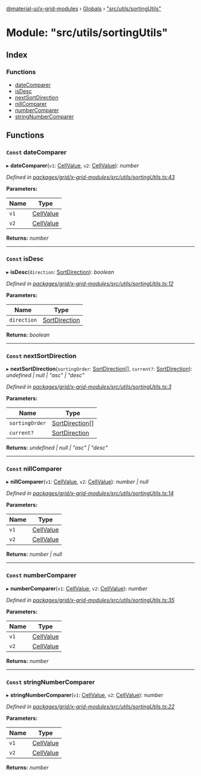 [@material-ui/x-grid-modules](../README.md) › [Globals](../globals.md) › ["src/utils/sortingUtils"](_src_utils_sortingutils_.md)

# Module: "src/utils/sortingUtils"

## Index

### Functions

- [dateComparer](_src_utils_sortingutils_.md#const-datecomparer)
- [isDesc](_src_utils_sortingutils_.md#const-isdesc)
- [nextSortDirection](_src_utils_sortingutils_.md#const-nextsortdirection)
- [nillComparer](_src_utils_sortingutils_.md#const-nillcomparer)
- [numberComparer](_src_utils_sortingutils_.md#const-numbercomparer)
- [stringNumberComparer](_src_utils_sortingutils_.md#const-stringnumbercomparer)

## Functions

### `Const` dateComparer

▸ **dateComparer**(`v1`: [CellValue](_src_models_rows_.md#cellvalue), `v2`: [CellValue](_src_models_rows_.md#cellvalue)): _number_

_Defined in [packages/grid/x-grid-modules/src/utils/sortingUtils.ts:43](https://github.com/mui-org/material-ui-x/blob/a679779/packages/grid/x-grid-modules/src/utils/sortingUtils.ts#L43)_

**Parameters:**

| Name | Type                                        |
| ---- | ------------------------------------------- |
| `v1` | [CellValue](_src_models_rows_.md#cellvalue) |
| `v2` | [CellValue](_src_models_rows_.md#cellvalue) |

**Returns:** _number_

---

### `Const` isDesc

▸ **isDesc**(`direction`: [SortDirection](_src_models_sortmodel_.md#sortdirection)): _boolean_

_Defined in [packages/grid/x-grid-modules/src/utils/sortingUtils.ts:12](https://github.com/mui-org/material-ui-x/blob/a679779/packages/grid/x-grid-modules/src/utils/sortingUtils.ts#L12)_

**Parameters:**

| Name        | Type                                                     |
| ----------- | -------------------------------------------------------- |
| `direction` | [SortDirection](_src_models_sortmodel_.md#sortdirection) |

**Returns:** _boolean_

---

### `Const` nextSortDirection

▸ **nextSortDirection**(`sortingOrder`: [SortDirection](_src_models_sortmodel_.md#sortdirection)[], `current?`: [SortDirection](_src_models_sortmodel_.md#sortdirection)): _undefined | null | "asc" | "desc"_

_Defined in [packages/grid/x-grid-modules/src/utils/sortingUtils.ts:3](https://github.com/mui-org/material-ui-x/blob/a679779/packages/grid/x-grid-modules/src/utils/sortingUtils.ts#L3)_

**Parameters:**

| Name           | Type                                                       |
| -------------- | ---------------------------------------------------------- |
| `sortingOrder` | [SortDirection](_src_models_sortmodel_.md#sortdirection)[] |
| `current?`     | [SortDirection](_src_models_sortmodel_.md#sortdirection)   |

**Returns:** _undefined | null | "asc" | "desc"_

---

### `Const` nillComparer

▸ **nillComparer**(`v1`: [CellValue](_src_models_rows_.md#cellvalue), `v2`: [CellValue](_src_models_rows_.md#cellvalue)): _number | null_

_Defined in [packages/grid/x-grid-modules/src/utils/sortingUtils.ts:14](https://github.com/mui-org/material-ui-x/blob/a679779/packages/grid/x-grid-modules/src/utils/sortingUtils.ts#L14)_

**Parameters:**

| Name | Type                                        |
| ---- | ------------------------------------------- |
| `v1` | [CellValue](_src_models_rows_.md#cellvalue) |
| `v2` | [CellValue](_src_models_rows_.md#cellvalue) |

**Returns:** _number | null_

---

### `Const` numberComparer

▸ **numberComparer**(`v1`: [CellValue](_src_models_rows_.md#cellvalue), `v2`: [CellValue](_src_models_rows_.md#cellvalue)): _number_

_Defined in [packages/grid/x-grid-modules/src/utils/sortingUtils.ts:35](https://github.com/mui-org/material-ui-x/blob/a679779/packages/grid/x-grid-modules/src/utils/sortingUtils.ts#L35)_

**Parameters:**

| Name | Type                                        |
| ---- | ------------------------------------------- |
| `v1` | [CellValue](_src_models_rows_.md#cellvalue) |
| `v2` | [CellValue](_src_models_rows_.md#cellvalue) |

**Returns:** _number_

---

### `Const` stringNumberComparer

▸ **stringNumberComparer**(`v1`: [CellValue](_src_models_rows_.md#cellvalue), `v2`: [CellValue](_src_models_rows_.md#cellvalue)): _number_

_Defined in [packages/grid/x-grid-modules/src/utils/sortingUtils.ts:22](https://github.com/mui-org/material-ui-x/blob/a679779/packages/grid/x-grid-modules/src/utils/sortingUtils.ts#L22)_

**Parameters:**

| Name | Type                                        |
| ---- | ------------------------------------------- |
| `v1` | [CellValue](_src_models_rows_.md#cellvalue) |
| `v2` | [CellValue](_src_models_rows_.md#cellvalue) |

**Returns:** _number_
